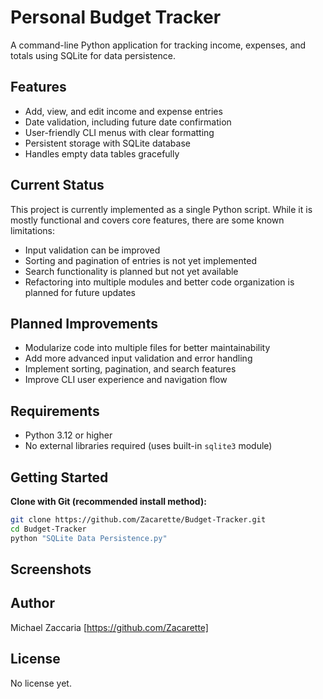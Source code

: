 # Personal Budget Tracker

A command-line Python application for tracking income, expenses, and totals using SQLite for data persistence.

## Features

- Add, view, and edit income and expense entries  
- Date validation, including future date confirmation  
- User-friendly CLI menus with clear formatting  
- Persistent storage with SQLite database  
- Handles empty data tables gracefully  

## Current Status

This project is currently implemented as a single Python script. While it is mostly functional and covers core features, there are some known limitations:

- Input validation can be improved  
- Sorting and pagination of entries is not yet implemented  
- Search functionality is planned but not yet available  
- Refactoring into multiple modules and better code organization is planned for future updates

## Planned Improvements
- Modularize code into multiple files for better maintainability
- Add more advanced input validation and error handling
- Implement sorting, pagination, and search features
- Improve CLI user experience and navigation flow

## Requirements

- Python 3.12 or higher  
- No external libraries required (uses built-in `sqlite3` module)

## Getting Started

**Clone with Git (recommended install method):**
```bash
git clone https://github.com/Zacarette/Budget-Tracker.git
cd Budget-Tracker
python "SQLite Data Persistence.py"
```

## Screenshots

## Author
Michael Zaccaria
[https://github.com/Zacarette]

## License
No license yet.
